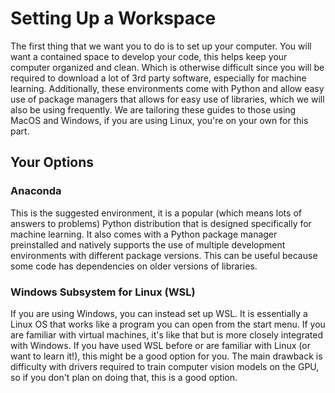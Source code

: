 # Setting Up a Workspace
The first thing that we want you to do is to set up your computer. You will want a contained space to develop your code, this helps keep your computer organized and clean. Which is otherwise difficult since you will be required to download a lot of 3rd party software, especially for machine learning. Additionally, these environments  come with Python and allow easy use of package managers that allows for easy use of libraries, which we will also be using frequently. We are tailoring  these guides to those using MacOS and Windows, if you are using Linux, you're on your own for this part.

## Your Options
### Anaconda
This is the suggested environment, it is a popular (which means lots of answers to problems) Python distribution that is designed specifically for machine learning. It also comes with a Python package manager preinstalled and natively supports the use of multiple development environments with different package versions. This can be useful because some code has dependencies on older versions of libraries.

### Windows Subsystem for Linux (WSL)
If you are using Windows, you can instead set up WSL. It is essentially a Linux OS that works like a program you can open from the start menu. If you are familiar with virtual machines, it's like that but is more closely integrated with Windows. If you have used WSL before or are familiar with Linux (or want to learn it!), this might be a good option for you. The main drawback is difficulty with drivers required to train computer vision models on the GPU, so if you don't plan on doing that, this is a good option.